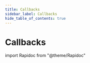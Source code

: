 ```yaml
---
title: Callbacks
sidebar_label: Callbacks
hide_table_of_contents: true
---
```


# Callbacks

import Rapidoc from "@theme/Rapidoc"

<Rapidoc apiUrl="/v2.0/cardxpay">
</Rapidoc>
